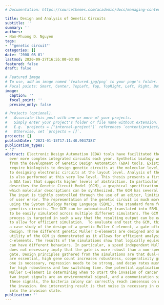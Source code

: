 ```yaml
---
# Documentation: https://sourcethemes.com/academic/docs/managing-content/

title: Design and Analysis of Genetic Circuits
subtitle: ''
summary: ''
authors:
- Nam-Phuong D. Nguyen
tags:
- '"genetic circuit"'
categories: []
date: '2008-08-01'
lastmod: 2020-09-27T16:55:00-03:00
featured: false
draft: false

# Featured image
# To use, add an image named `featured.jpg/png` to your page's folder.
# Focal points: Smart, Center, TopLeft, Top, TopRight, Left, Right, BottomLeft, Bottom, BottomRight.
image:
  caption: ''
  focal_point: ''
  preview_only: false

# Projects (optional).
#   Associate this post with one or more of your projects.
#   Simply enter your project's folder or file name without extension.
#   E.g. `projects = ["internal-project"]` references `content/project/deep-learning/index.md`.
#   Otherwise, set `projects = []`.
projects: []
publishDate: '2021-01-15T17:11:40.903738Z'
publication_types:
- '7'
abstract: Electronic Design Automation (EDA) tools have facilitated the design of
  ever more complex integrated circuits each year. Synthetic biology would also benefit
  from the development of Genetic Design Automation (GDA) tools. Existing GDA tools
  require biologists to design genetic circuits at the molecular level, roughly equivalent
  to designing electronic circuits at the layout level. Analysis of these circuits
  is also performed at this very low level. This thesis presents a first step at developing
  a GDA tool that supports higher levels of abstraction. In particular, this thesis
  describes the Genetic Circuit Model (GCM), a graphical specification language from
  which molecular descriptions can be synthesized. The GCM has several advantages.
  The input is tightly controlled through the use of an editor, limiting the possibility
  of user error. The representation of the genetic circuit is much more compact than
  using the System Biology Markup Language (SBML), the standard form for representing
  genetics circuits. The GCM can be automatically translated into SBML, allowing GCM's
  to be easily simulated across multiple different simulators. The GCM to SBML translation
  process is targeted in such a way that the resulting output can be easily abstracted
  to allow for efficient simulation.  To evaluate and test the GCM, this thesis presents
  a case study of the design of a genetic Muller C-element, a gate often used in asynchronous
  design. Three different genetic Muller C-elements are designed and analyzed. The
  utility of the GCM is demonstrated as it allows for efficient analysis of the Muller
  C-elements. The results of the simulations show that logically equivalent circuits
  can have different behaviors. In particular, a speed independent Muller C-element
  does not necessary imply that the gate is more robust than a non-speed independent
  gate. Design principles gathered from the simulations are that dual-rail outputs
  are essential, high gene count increases robustness, cooperativity greater than
  one is necessary, repression needs to be strong, and decay rates must be balanced
  for high robustness and low switching time. One potential application of the genetic
  Muller C-element is determining when to start the invasion of cancer cells. The
  two input signals are an environmental signal, and a communication signal. Using
  these signals, the bacteria colony can correctly reach consensus on when to begin
  the invasion. One interesting result is that noise is necessary in correctly switching
  into the invasion state.
publication: ''
---
```

